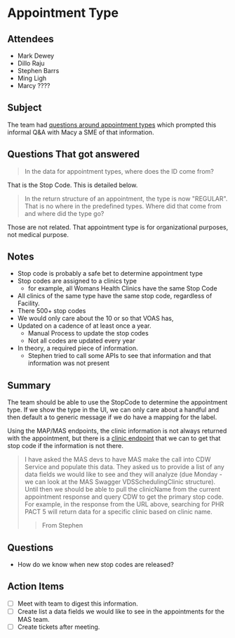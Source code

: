 # Appointment Type

## Attendees

- Mark Dewey
- Dillo Raju
- Stephen Barrs
- Ming Ligh
- Marcy ????

## Subject

The team had [questions around appointment types](../appointment-data/appointent-types.md) which prompted this informal Q&A with Macy a SME of that information.

## Questions That got answered

> In the data for appointment types, where does the ID come from?

That is the Stop Code. This is detailed below.

> In the return structure of an appointment, the type is now "REGULAR". That is no where in the predefined types.  Where did that come from and where did the type go?

Those are not related. That appointment type is for organizational purposes, not medical purpose. 

## Notes

- Stop code is probably a safe bet to determine appointment type
- Stop codes are assigned to a clinics type
  - for example, all Womans Health Clinics have the same Stop Code
- All clinics of the same type have the same stop code, regardless of Facility. 
- There 500+ stop codes
- We would only care about the 10 or so that VOAS has,
- Updated on a cadence of at least once a year.
  - Manual Process to update the stop codes
  - Not all codes are updated every year
- In theory, a required piece of information.
  - Stephen tried to call some APIs to see that information and that information was not present

## Summary

The team should be able to use the StopCode to determine the appointment type. If we show the type in the UI, we can only care about a handful and then default a to generic message if we do have a mapping for the label. 

Using the MAP/MAS endpoints, the clinic information is not always returned with the appointment, but there is a [clinic endpoint](https://veteran.apps.va.gov/cdw/v3/facilities/516/clinics?pageSize=0) that we can to get that stop code if the information is not there. 

>I have asked the MAS devs to have MAS make the call into CDW Service and populate this data.  They asked us to provide a list of any data fields we would like to see and they will analyze (due Monday - we can look at the MAS Swagger VDSSchedulingClinic structure). Until then we should be able to pull the clinicName from the current appointment response and query CDW to get the primary stop code.  For example, in the response from the URL above, searching for PHR PACT 5 will return data for a specific clinic based on clinic name.
>> From Stephen

## Questions

- How do we know when new stop codes are released?

## Action Items

- [ ] Meet with team to digest this information. 
- [ ] Create list a data fields we would like to see in the appointments for the MAS team.
- [ ] Create tickets after meeting.
